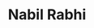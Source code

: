 ---
authors:
- admin
email: "rabhi@bu.edu"
organizations:
- name: Instructor

role: Instructor
social:
- icon: envelope
  icon_pack: fas
  link: mailto:rabhi@bu.edu
- icon: orcid
  icon_pack: ai
  link: https://orcid.org/0000-0002-7365-5951
- icon: linkedin
  icon_pack: fab
  link: https://www.linkedin.com/in/nabil-rabhi-831879119/
superuser: false
title: Nabil Rabhi
user_groups:
- Meet the Authors
---